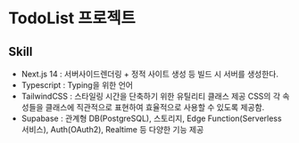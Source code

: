 # TodoList 프로젝트

## Skill

- Next.js 14 : 서버사이드렌더링 + 정적 사이트 생성 등 빌드 시 서버를 생성한다.
- Typescript : Typing을 위한 언어
- TailwindCSS : 스타일링 시간을 단축하기 위한 유틸리티 클래스 제공
  CSS의 각 속성들을 클래스에 직관적으로 표현하여 효율적으로 사용할 수 있도록 제공함.
- Supabase : 관계형 DB(PostgreSQL), 스토리지, Edge Function(Serverless 서비스), Auth(OAuth2), Realtime 등 다양한 기능 제공
